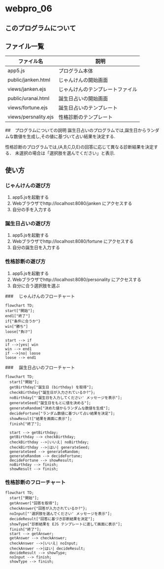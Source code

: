 # webpro_06

## このプログラムについて

## ファイル一覧
ファイル名　|　説明
-|-
app5.js | プログラム本体
public/janken.html | じゃんけんの開始画面
views/janken.ejs | じゃんけんのテンプレートファイル
public/uranai.html | 誕生日占いの開始画面
views/fortune.ejs | 誕生日占いのテンプレート
views/persnality.ejs | 性格診断のテンプレート

##　プログラムについての説明
誕生日占いのプログラムでは,誕生日からランダムな数値を生成し,その値に基づいて占い結果を決定する.

性格診断のプログラムでは,(A,B,C,D,E)の回答に応じて異なる診断結果を決定する．
未選択の場合は「選択肢を選んでください」と表示.
## 使い方
### じゃんけんの遊び方
1. app5.jsを起動する
1. Webブラウザでhttp://localhost:8080/janken にアクセスする
1. 自分の手を入力する


### 誕生日占いの遊び方
1. app5.jsを起動する
1. Webブラウザでhttp://localhost:8080/fortune にアクセスする
1. 自分の誕生日を入力する

### 性格診断の遊び方
1. app5.jsを起動する
1. Webブラウザでhttp://localhost:8080/personality にアクセスする
1. 自分に合う選択肢を選ぶ

###　 じゃんけんのフローチャート
```mermaid
flowchart TD;
start["開始"];
end1["終了"]
if{"条件に合うか"}
win["勝ち"]
loose["負け"]

start --> if
if -->|yes| win
win --> end1
if -->|no| loose
loose --> end1
```

###　 誕生日占いのフローチャート
```mermaid
flowchart TD;
  start["開始"];
  getBirthday["誕生日 (birthday) を取得"];
  checkBirthday{"誕生日が入力されているか?"};
  noBirthday["'誕生日を入力してください' メッセージを表示"];
  generateSeed["誕生日をもとに値を決める"];
  generateRandom["決めた値からランダムな数値を生成"];
  decideFortune["ランダム数値に基づいて占い結果を決定"];
  showResult["結果を画面に表示"];
  finish["終了"];

  start --> getBirthday;
  getBirthday --> checkBirthday;
  checkBirthday -->|いいえ| noBirthday;
  checkBirthday -->|はい| generateSeed;
  generateSeed --> generateRandom;
  generateRandom --> decideFortune;
  decideFortune --> showResult;
  noBirthday --> finish;
  showResult --> finish;
```





### 性格診断のフローチャート
```mermaid
flowchart TD;
  start["開始"];
  getAnswer["回答を取得"];
  checkAnswer{"回答が入力されているか?"};
  noInput["'選択肢を選んでください' メッセージを表示"];
  decideResult["回答に基づき診断結果を決定"];
  showType["診断結果を EJS テンプレートに渡して画面に表示"];
  finish["終了"];
  start --> getAnswer;
  getAnswer --> checkAnswer;
  checkAnswer -->|いいえ| noInput;
  checkAnswer -->|はい| decideResult;
  decideResult --> showType;
  noInput --> finish;
  showType --> finish;
  ```